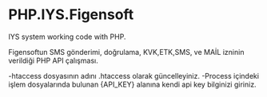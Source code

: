 # PHP.IYS.Figensoft
IYS system working code with PHP.

Figensoftun SMS gönderimi, doğrulama, KVK,ETK,SMS, ve MAİL izninin verildiği PHP API çalışması.


-htaccess dosyasının adını .htaccess olarak güncelleyiniz.
-Process içindeki işlem dosyalarında bulunan {API_KEY} alanına kendi api key bilginizi giriniz.

